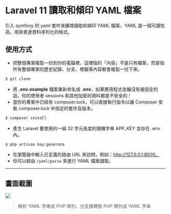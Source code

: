 # Laravel 11 讀取和傾印 YAML 檔案

引入 symfony 的 yaml 套件來擴增讀取和傾印 YAML 檔案，YAML 是一個可讀性高，用來表達資料序列化的格式。

## 使用方式
- 把整個專案複製一份到你的電腦裡，這裡指的「內容」不是只有檔案，而是指所有整個專案的歷史紀錄、分支、標籤等內容都會複製一份下來。
```sh
$ git clone
```
- 將 __.env.example__ 檔案重新命名成 __.env__，如果應用程式金鑰沒有被設定的話，你的使用者 sessions 和其他加密的資料都是不安全的！
- 當你的專案中已經有 composer.lock，可以直接執行指令以讓 Composer 安裝 composer.lock 中指定的套件及版本。
```sh
$ composer install
```
- 產生 Laravel 要使用的一組 32 字元長度的隨機字串 APP_KEY 並存在 .env 內。
```sh
$ php artisan key:generate
```
- 在瀏覽器中輸入已定義的路由 URL 來訪問，例如：http://127.0.0.1:8000。
- 你可以經由 `/yaml/parse` 來進行 YAML 檔案讀取。

----

## 畫面截圖
![](https://i.imgur.com/pWyjXEW.png)
> 解析 YAML 字串成 PHP 陣列，也支援轉換 PHP 陣列成 YAML 字串
